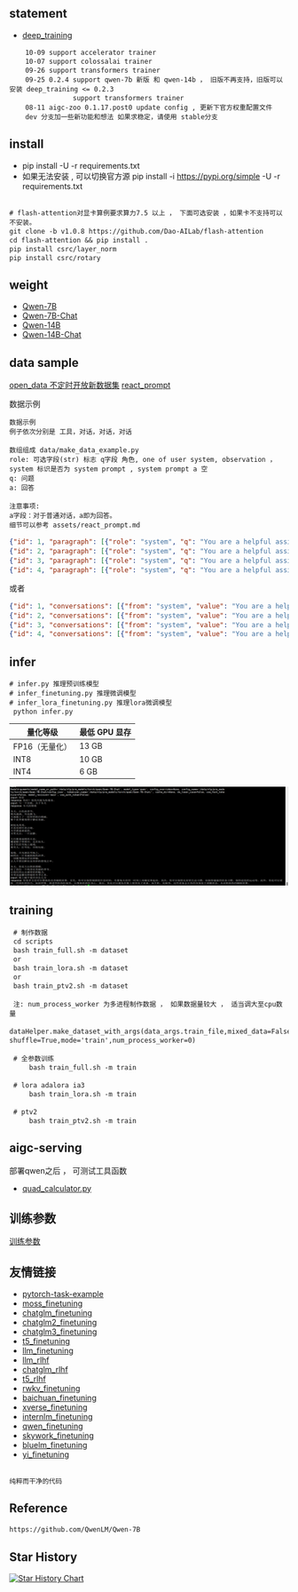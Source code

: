 ##  statement
- [deep_training](https://github.com/ssbuild/deep_training)

```text
    10-09 support accelerator trainer
    10-07 support colossalai trainer
    09-26 support transformers trainer
    09-25 0.2.4 support qwen-7b 新版 和 qwen-14b ， 旧版不再支持，旧版可以安装 deep_training <= 0.2.3
                support transformers trainer
    08-11 aigc-zoo 0.1.17.post0 update config , 更新下官方权重配置文件 
    dev 分支加一些新功能和想法 如果求稳定，请使用 stable分支

```
   


## install
  - pip install -U -r requirements.txt
  - 如果无法安装 , 可以切换官方源 pip install -i https://pypi.org/simple -U -r requirements.txt  

```text

# flash-attention对显卡算例要求算力7.5 以上 ， 下面可选安装 ，如果卡不支持可以不安装。
git clone -b v1.0.8 https://github.com/Dao-AILab/flash-attention
cd flash-attention && pip install .
pip install csrc/layer_norm
pip install csrc/rotary
```


## weight

 - [Qwen-7B](https://huggingface.co/Qwen/Qwen-7B)
 - [Qwen-7B-Chat](https://huggingface.co/Qwen/Qwen-7B-Chat)
 - [Qwen-14B](https://huggingface.co/Qwen/Qwen-14B)
 - [Qwen-14B-Chat](https://huggingface.co/Qwen/Qwen-14B-Chat)



## data sample
   [open_data 不定时开放新数据集](https://github.com/ssbuild/open_data)
   [react_prompt](assets/react_prompt.md)
    
数据示例
```text
数据示例
例子依次分别是 工具，对话，对话，对话

数组组成 data/make_data_example.py 
role: 可选字段(str) 标志 q字段 角色, one of user system, observation ，system 标识是否为 system prompt , system prompt a 空 
q: 问题
a: 回答

注意事项:
a字段：对于普通对话，a即为回答。
细节可以参考 assets/react_prompt.md
```

```json
{"id": 1, "paragraph": [{"role": "system", "q": "You are a helpful assistant.", "a": ""}, {"role": "user", "q": "Answer the following questions as best you can. You have access to the following tools:\n\nquark_search: Call this tool to interact with the 夸克搜索 API. What is the 夸克搜索 API useful for? 夸克搜索是一个通用搜索引擎，可用于访问互联网、查询百科知识、了解时事新闻等。 Parameters: [{\"name\": \"search_query\", \"description\": \"搜索关键词或短语\", \"required\": true, \"schema\": {\"type\": \"string\"}}] Format the arguments as a JSON object.\n\nimage_gen: Call this tool to interact with the 通义万相 API. What is the 通义万相 API useful for? 通义万相是一个AI绘画（图像生成）服务，输入文本描述，返回根据文本作画得到的图片的URL Parameters: [{\"name\": \"query\", \"description\": \"中文关键词，描述了希望图像具有什么内容\", \"required\": true, \"schema\": {\"type\": \"string\"}}] Format the arguments as a JSON object.\n\nUse the following format:\n\nQuestion: the input question you must answer\nThought: you should always think about what to do\nAction: the action to take, should be one of [quark_search,image_gen]\nAction Input: the input to the action\nObservation: the result of the action\n... (this Thought/Action/Action Input/Observation can be repeated zero or more times)\nThought: I now know the final answer\nFinal Answer: the final answer to the original input question\n\nBegin!\n\nQuestion: 现在给我画个五彩斑斓的黑", "a": "\nThought: 我应该使用通义万相API来生成一张五彩斑斓的黑的图片。\nAction: image_gen\nAction Input: {\"query\": \"五彩斑斓的黑\"}\n            "}, {"role": "observation", "q": "Observation: \n{\"status_code\": 200, \"request_id\": \"3d894da2-0e26-9b7c-bd90-102e5250ae03\", \"code\": null, \"message\": \"\", \"output\": {\"task_id\": \"2befaa09-a8b3-4740-ada9-4d00c2758b05\", \"task_status\": \"SUCCEEDED\", \"results\": [{\"url\": \"https://dashscope-result-sh.oss-cn-shanghai.aliyuncs.com/1e5e2015/20230801/1509/6b26bb83-469e-4c70-bff4-a9edd1e584f3-1.png\"}], \"task_metrics\": {\"TOTAL\": 1, \"SUCCEEDED\": 1, \"FAILED\": 0}}, \"usage\": {\"image_count\": 1}}\n", "a": "\nThought: 我已经成功使用通义万相API生成了一张五彩斑斓的黑的图片。\nFinal Answer: 我已经成功使用通义万相API生成了一张五彩斑斓的黑的图片https://dashscope-result-sh.oss-cn-shanghai.aliyuncs.com/1e5e2015/20230801/1509/6b26bb83-469e-4c70-bff4-a9edd1e584f3-1.png。\n            "}]}
{"id": 2, "paragraph": [{"role": "system", "q": "You are a helpful assistant.", "a": ""}, {"q": "从南京到上海的路线", "a": "你好，南京到上海的路线如下：\n1. 南京到上海，可以乘坐南京地铁1号线，在南京站乘坐轨道交通1号线。\n2. 南京到浦东机场，可以搭乘上海地铁1号，在陆家嘴站乘坐地铁1线，在浦东国际机场站乘坐机场快线，前往上海浦东国际机场。\n3. 上海到南京，可以换乘上海地铁2号线，从南京站换乘地铁2线，再从南京南站换乘地铁1路，然后到达上海站"}]}
{"id": 3, "paragraph": [{"role": "system", "q": "You are a helpful assistant.", "a": ""}, {"q": "写一个诗歌，关于冬天", "a": "冬夜寂静冷，\n云在天边飘，\n冰封白雪上， \n寒冷像一场雪。\n \n雪花融化成冰，\n像那雪花飘洒，\n在寒冷的冬天，\n感受春天的喜悦。\n 冬日里，\n风雪渐消，\n一片寂静，\n把快乐和温暖带回家。"}]}
{"id": 4, "paragraph": [{"role": "system", "q": "You are a helpful assistant.", "a": ""}, {"q": "晚上睡不着应该怎么办", "a": "晚上睡不着可能会让你感到焦虑或不舒服,但以下是一些可以帮助你入睡的方法:\n\n1. 制定规律的睡眠时间表:保持规律的睡眠时间表可以帮助你建立健康的睡眠习惯,使你更容易入睡。尽量在每天的相同时间上床,并在同一时间起床。\n2. 创造一个舒适的睡眠环境:确保睡眠环境舒适,安静,黑暗且温度适宜。可以使用舒适的床上用品,并保持房间通风。\n3. 放松身心:在睡前做些放松的活动,例如泡个热水澡,听些轻柔的音乐,阅读一些有趣的书籍等,有助于缓解紧张和焦虑,使你更容易入睡。\n4. 避免饮用含有咖啡因的饮料:咖啡因是一种刺激性物质,会影响你的睡眠质量。尽量避免在睡前饮用含有咖啡因的饮料,例如咖啡,茶和可乐。\n5. 避免在床上做与睡眠无关的事情:在床上做些与睡眠无关的事情,例如看电影,玩游戏或工作等,可能会干扰你的睡眠。\n6. 尝试呼吸技巧:深呼吸是一种放松技巧,可以帮助你缓解紧张和焦虑,使你更容易入睡。试着慢慢吸气,保持几秒钟,然后缓慢呼气。\n\n如果这些方法无法帮助你入睡,你可以考虑咨询医生或睡眠专家,寻求进一步的建议。"}]}
```
或者
```json
{"id": 1, "conversations": [{"from": "system", "value": "You are a helpful assistant."}, {"from": "user", "value": "Answer the following questions as best you can. You have access to the following tools:\n\nquark_search: Call this tool to interact with the 夸克搜索 API. What is the 夸克搜索 API useful for? 夸克搜索是一个通用搜索引擎，可用于访问互联网、查询百科知识、了解时事新闻等。 Parameters: [{\"name\": \"search_query\", \"description\": \"搜索关键词或短语\", \"required\": true, \"schema\": {\"type\": \"string\"}}] Format the arguments as a JSON object.\n\nimage_gen: Call this tool to interact with the 通义万相 API. What is the 通义万相 API useful for? 通义万相是一个AI绘画（图像生成）服务，输入文本描述，返回根据文本作画得到的图片的URL Parameters: [{\"name\": \"query\", \"description\": \"中文关键词，描述了希望图像具有什么内容\", \"required\": true, \"schema\": {\"type\": \"string\"}}] Format the arguments as a JSON object.\n\nUse the following format:\n\nQuestion: the input question you must answer\nThought: you should always think about what to do\nAction: the action to take, should be one of [quark_search,image_gen]\nAction Input: the input to the action\nObservation: the result of the action\n... (this Thought/Action/Action Input/Observation can be repeated zero or more times)\nThought: I now know the final answer\nFinal Answer: the final answer to the original input question\n\nBegin!\n\nQuestion: 现在给我画个五彩斑斓的黑"}, {"from": "assistant", "value": "\nThought: 我应该使用通义万相API来生成一张五彩斑斓的黑的图片。\nAction: image_gen\nAction Input: {\"query\": \"五彩斑斓的黑\"}\n            "}, {"from": "observation", "value": "Observation: \n{\"status_code\": 200, \"request_id\": \"3d894da2-0e26-9b7c-bd90-102e5250ae03\", \"code\": null, \"message\": \"\", \"output\": {\"task_id\": \"2befaa09-a8b3-4740-ada9-4d00c2758b05\", \"task_status\": \"SUCCEEDED\", \"results\": [{\"url\": \"https://dashscope-result-sh.oss-cn-shanghai.aliyuncs.com/1e5e2015/20230801/1509/6b26bb83-469e-4c70-bff4-a9edd1e584f3-1.png\"}], \"task_metrics\": {\"TOTAL\": 1, \"SUCCEEDED\": 1, \"FAILED\": 0}}, \"usage\": {\"image_count\": 1}}\n"}, {"from": "assistant", "value": "\nThought: 我已经成功使用通义万相API生成了一张五彩斑斓的黑的图片。\nFinal Answer: 我已经成功使用通义万相API生成了一张五彩斑斓的黑的图片https://dashscope-result-sh.oss-cn-shanghai.aliyuncs.com/1e5e2015/20230801/1509/6b26bb83-469e-4c70-bff4-a9edd1e584f3-1.png。\n            "}]}
{"id": 2, "conversations": [{"from": "system", "value": "You are a helpful assistant."}, {"from": "user", "value": "从南京到上海的路线"}, {"from": "assistant", "value": "你好，南京到上海的路线如下：\n1. 南京到上海，可以乘坐南京地铁1号线，在南京站乘坐轨道交通1号线。\n2. 南京到浦东机场，可以搭乘上海地铁1号，在陆家嘴站乘坐地铁1线，在浦东国际机场站乘坐机场快线，前往上海浦东国际机场。\n3. 上海到南京，可以换乘上海地铁2号线，从南京站换乘地铁2线，再从南京南站换乘地铁1路，然后到达上海站"}]}
{"id": 3, "conversations": [{"from": "system", "value": "You are a helpful assistant."}, {"from": "user", "value": "写一个诗歌，关于冬天"}, {"from": "assistant", "value": "冬夜寂静冷，\n云在天边飘，\n冰封白雪上， \n寒冷像一场雪。\n \n雪花融化成冰，\n像那雪花飘洒，\n在寒冷的冬天，\n感受春天的喜悦。\n 冬日里，\n风雪渐消，\n一片寂静，\n把快乐和温暖带回家。"}]}
{"id": 4, "conversations": [{"from": "system", "value": "You are a helpful assistant."}, {"from": "user", "value": "晚上睡不着应该怎么办"}, {"from": "assistant", "value": "晚上睡不着可能会让你感到焦虑或不舒服,但以下是一些可以帮助你入睡的方法:\n\n1. 制定规律的睡眠时间表:保持规律的睡眠时间表可以帮助你建立健康的睡眠习惯,使你更容易入睡。尽量在每天的相同时间上床,并在同一时间起床。\n2. 创造一个舒适的睡眠环境:确保睡眠环境舒适,安静,黑暗且温度适宜。可以使用舒适的床上用品,并保持房间通风。\n3. 放松身心:在睡前做些放松的活动,例如泡个热水澡,听些轻柔的音乐,阅读一些有趣的书籍等,有助于缓解紧张和焦虑,使你更容易入睡。\n4. 避免饮用含有咖啡因的饮料:咖啡因是一种刺激性物质,会影响你的睡眠质量。尽量避免在睡前饮用含有咖啡因的饮料,例如咖啡,茶和可乐。\n5. 避免在床上做与睡眠无关的事情:在床上做些与睡眠无关的事情,例如看电影,玩游戏或工作等,可能会干扰你的睡眠。\n6. 尝试呼吸技巧:深呼吸是一种放松技巧,可以帮助你缓解紧张和焦虑,使你更容易入睡。试着慢慢吸气,保持几秒钟,然后缓慢呼气。\n\n如果这些方法无法帮助你入睡,你可以考虑咨询医生或睡眠专家,寻求进一步的建议。"}]}
```



## infer
    # infer.py 推理预训练模型
    # infer_finetuning.py 推理微调模型
    # infer_lora_finetuning.py 推理lora微调模型
     python infer.py


| **量化等级**    | **最低 GPU 显存** |
| -------------- | ----------------- |
| FP16（无量化）   | 13 GB             |
| INT8           | 10 GB              |
| INT4           | 6 GB               |

   

![inference](assets/1.png)




## training
```text
 # 制作数据
 cd scripts
 bash train_full.sh -m dataset 
 or
 bash train_lora.sh -m dataset 
 or
 bash train_ptv2.sh -m dataset 
 
 注: num_process_worker 为多进程制作数据 ， 如果数据量较大 ， 适当调大至cpu数量
 dataHelper.make_dataset_with_args(data_args.train_file,mixed_data=False, shuffle=True,mode='train',num_process_worker=0)
 
 # 全参数训练 
     bash train_full.sh -m train
     
 # lora adalora ia3 
     bash train_lora.sh -m train
     
 # ptv2
     bash train_ptv2.sh -m train
```

## aigc-serving

部署qwen之后 ， 可测试工具函数
- [quad_calculator.py](https://github.com/ssbuild/aigc_serving/blob/main/tests/quad_calculator.py)



## 训练参数
[训练参数](args.MD)




## 友情链接

- [pytorch-task-example](https://github.com/ssbuild/pytorch-task-example)
- [moss_finetuning](https://github.com/ssbuild/chatmoss_finetuning)
- [chatglm_finetuning](https://github.com/ssbuild/chatglm_finetuning)
- [chatglm2_finetuning](https://github.com/ssbuild/chatglm2_finetuning)
- [chatglm3_finetuning](https://github.com/ssbuild/chatglm3_finetuning)
- [t5_finetuning](https://github.com/ssbuild/t5_finetuning)
- [llm_finetuning](https://github.com/ssbuild/llm_finetuning)
- [llm_rlhf](https://github.com/ssbuild/llm_rlhf)
- [chatglm_rlhf](https://github.com/ssbuild/chatglm_rlhf)
- [t5_rlhf](https://github.com/ssbuild/t5_rlhf)
- [rwkv_finetuning](https://github.com/ssbuild/rwkv_finetuning)
- [baichuan_finetuning](https://github.com/ssbuild/baichuan_finetuning)
- [xverse_finetuning](https://github.com/ssbuild/xverse_finetuning)
- [internlm_finetuning](https://github.com/ssbuild/internlm_finetuning)
- [qwen_finetuning](https://github.com/ssbuild/qwen_finetuning)
- [skywork_finetuning](https://github.com/ssbuild/skywork_finetuning)
- [bluelm_finetuning](https://github.com/ssbuild/bluelm_finetuning)
- [yi_finetuning](https://github.com/ssbuild/yi_finetuning)


## 
    纯粹而干净的代码



## Reference
    https://github.com/QwenLM/Qwen-7B




## Star History

[![Star History Chart](https://api.star-history.com/svg?repos=ssbuild/qwen_finetuning&type=Date)](https://star-history.com/#ssbuild/qwen_finetuning&Date)

